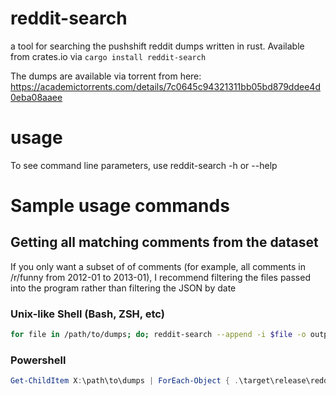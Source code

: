 # reddit-search
a tool for searching the pushshift reddit dumps written in rust. Available from crates.io via `cargo install reddit-search`

The dumps are available via torrent from here: https://academictorrents.com/details/7c0645c94321311bb05bd879ddee4d0eba08aaee

# usage
To see command line parameters, use reddit-search -h or --help

# Sample usage commands

## Getting all matching comments from the dataset
If you only want a subset of of comments (for example, all comments in /r/funny from 2012-01 to 2013-01), I recommend filtering the files passed into the program rather than filtering the JSON by date

### Unix-like Shell (Bash, ZSH, etc)
```sh
for file in /path/to/dumps; do; reddit-search --append -i $file -o output.json -f field:value; done
```

### Powershell
```powershell
Get-ChildItem X:\path\to\dumps | ForEach-Object { .\target\release\reddit-search.exe --input $_.FullName -f subreddit:schwiiz -o output_schwiiz_submissions.json --append }
```
